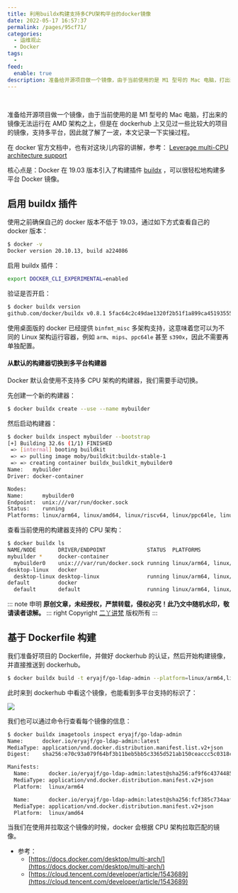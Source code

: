 ```yaml
---
title: 利用buildx构建支持多CPU架构平台的docker镜像
date: 2022-05-17 16:57:37
permalink: /pages/95cf71/
categories:
  - 运维观止
  - Docker
tags:
  -
feed:
  enable: true
description: 准备给开源项目做一个镜像，由于当前使用的是 M1 型号的 Mac 电脑，打出来的镜像无法运行在 AMD 架构之上，但是在 dockerhub 上又见过一些比较大的项目的镜像，支持多平台，因此就了解了一波，本文记录一下实操过程。
---
```


<br><ArticleTopAd></ArticleTopAd>


准备给开源项目做一个镜像，由于当前使用的是 M1 型号的 Mac 电脑，打出来的镜像无法运行在 AMD 架构之上，但是在 dockerhub 上又见过一些比较大的项目的镜像，支持多平台，因此就了解了一波，本文记录一下实操过程。

在 docker 官方文档中，也有对这块儿内容的讲解，参考： [Leverage multi-CPU architecture support](https://docs.docker.com/desktop/multi-arch/)

核心点是：Docker 在 19.03 版本引入了构建插件 [buildx](https://github.com/docker/buildx) ，可以很轻松地构建多平台 Docker 镜像。

## 启用 buildx 插件

使用之前确保自己的 docker 版本不低于 19.03，通过如下方式查看自己的 docker 版本：

```sh
$ docker -v
Docker version 20.10.13, build a224086
```

启用 buildx 插件：

```sh
export DOCKER_CLI_EXPERIMENTAL=enabled
```

验证是否开启：

```sh
$ docker buildx version
github.com/docker/buildx v0.8.1 5fac64c2c49dae1320f2b51f1a899ca451935554
```

使用桌面版的 docker 已经提供 `binfmt_misc` 多架构支持，这意味着您可以为不同的 Linux 架构运行容器，例如 `arm`、`mips`、`ppc64le` 甚至 `s390x`，因此不需要再单独配置。

#### 从默认的构建器切换到多平台构建器

Docker 默认会使用不支持多 CPU 架构的构建器，我们需要手动切换。

先创建一个新的构建器：

```sh
$ docker buildx create --use --name mybuilder
```

然后启动构建器：

```sh
$ docker buildx inspect mybuilder --bootstrap
[+] Building 32.6s (1/1) FINISHED
 => [internal] booting buildkit                                                                                                           32.5s
 => => pulling image moby/buildkit:buildx-stable-1                                                                                        31.8s
 => => creating container buildx_buildkit_mybuilder0                                                                                       0.7s
Name:   mybuilder
Driver: docker-container

Nodes:
Name:      mybuilder0
Endpoint:  unix:///var/run/docker.sock
Status:    running
Platforms: linux/arm64, linux/amd64, linux/riscv64, linux/ppc64le, linux/s390x, linux/386, linux/mips64le, linux/mips64, linux/arm/v7, linux/arm/v6
```

查看当前使用的构建器支持的 CPU 架构：

```sh
$ docker buildx ls
NAME/NODE       DRIVER/ENDPOINT             STATUS  PLATFORMS
mybuilder *     docker-container
  mybuilder0    unix:///var/run/docker.sock running linux/arm64, linux/amd64, linux/riscv64, linux/ppc64le, linux/s390x, linux/386, linux/mips64le, linux/mips64, linux/arm/v7, linux/arm/v6
desktop-linux   docker
  desktop-linux desktop-linux               running linux/arm64, linux/amd64, linux/riscv64, linux/ppc64le, linux/s390x, linux/386, linux/arm/v7, linux/arm/v6
default         docker
  default       default                     running linux/arm64, linux/amd64, linux/riscv64, linux/ppc64le, linux/s390x, linux/386, linux/arm/v7, linux/arm/v6
```

::: note 申明
**原创文章<Badge text='eryajf' />，未经授权，严禁转载，侵权必究！此乃文中随机水印，敬请读者谅解。**
::: right
Copyright  [二丫讲梵](https://wiki.eryajf.net) 版权所有
:::


## 基于 Dockerfile 构建

我们准备好项目的 Dockerfile，并做好 dockerhub 的认证，然后开始构建镜像，并直接推送到 dockerhub。

```sh
$ docker buildx build -t eryajf/go-ldap-admin --platform=linux/arm64,linux/amd64 . --push
```

此时来到 dockerhub 中看这个镜像，也能看到多平台支持的标识了：

![](http://t.eryajf.net/imgs/2022/05/7b99d9255193df82.jpg)

我们也可以通过命令行查看每个镜像的信息：

```sh
$ docker buildx imagetools inspect eryajf/go-ldap-admin
Name:      docker.io/eryajf/go-ldap-admin:latest
MediaType: application/vnd.docker.distribution.manifest.list.v2+json
Digest:    sha256:e70c93a079f64bf3b11beb5bb5c3365d521ab150ceaccc5c0318ccc94945aa48

Manifests:
  Name:      docker.io/eryajf/go-ldap-admin:latest@sha256:af9f6c43744850e8430124cfa2a3d7faaa998b31e0db500e8e005d7916e3bec2
  MediaType: application/vnd.docker.distribution.manifest.v2+json
  Platform:  linux/arm64

  Name:      docker.io/eryajf/go-ldap-admin:latest@sha256:fcf385c734aaf1d7ee9ebc69925f457c6fae5c84df9beffb354b875b0cfc7409
  MediaType: application/vnd.docker.distribution.manifest.v2+json
  Platform:  linux/amd64
```

当我们在使用并拉取这个镜像的时候，docker 会根据 CPU 架构拉取匹配的镜像。


- 参考：
	- [https://docs.docker.com/desktop/multi-arch/](https://docs.docker.com/desktop/multi-arch/)
	- [https://cloud.tencent.com/developer/article/1543689](https://cloud.tencent.com/developer/article/1543689)


<br><ArticleTopAd></ArticleTopAd>
